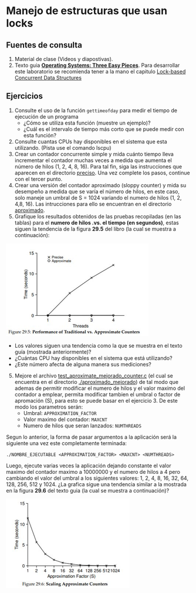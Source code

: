 # Manejo de estructuras que usan locks #

## Fuentes de consulta ##
1. Material de clase (Videos y diapostivas).
2. Texto guia [**Operating Systems: Three Easy Pieces**](http://pages.cs.wisc.edu/~remzi/OSTEP/). Para desarrollar este laboratorio se recomienda tener a la mano el capitulo [Lock-based Concurrent Data Structures](http://pages.cs.wisc.edu/~remzi/OSTEP/threads-locks-usage.pdf)

## Ejercicios ##

1. Consulte el uso de la función ```gettimeofday``` para medir el tiempo de ejecución de un programa
   * ¿Cómo se utiliza esta función (muestre un ejemplo)? 
   * ¿Cuál es el intervalo de tiempo más corto que se puede medir con esta función?
2. Consulte cuantas CPUs hay disponibles en el sistema que esta utilizando. (Pista use el comando lscpu)
2. Crear un contador concurrente simple y mida cuánto tiempo lleva incrementar el contador muchas veces a medida que aumenta el número de hilos (1, 2, 4, 8, 16). Para tal fin, siga las instrucciones que aparecen en el directorio  [preciso](./preciso). Una vez complete los pasos, continue con el tercer punto.
3. Crear una versión del contador aproximado (sloppy counter) y mida su desempeño a medida que se varía el número de hilos, en este caso, solo maneje un umbral de S = 1024 variando el numero  de hilos (1, 2, 4,8, 16). Las intrucciones para ello se encuentran en el directorio [aproximado](./aproximado).
4. Grafique los resultados obtenidos de las pruebas recopiladas (en las tablas) para el **numero de hilos .vs. el tiempo (en segundos)**, estas siguen la tendencia de la figura **29.5** del libro (la cual se muestra a continuación):

![fig_performance](fig_performance.jpg)

   * Los valores siguen una tendencia como la que se muestra en el texto guía (mostrada anteriormente)?
   * ¿Cuántas CPU hay disponibles en el sistema que está utilizando?  
   * ¿Este número afecta de alguna manera sus mediciones?

5. Mejore el archivo [test_aproximate_mejorado_counter.c](./aproximado_mejorado/test_aproximate_mejorado_counter.c) (el cual se encuentra en el directorio [./aproximado_mejorado](./aproximado_mejorado)) de tal modo que ademas de permitir modificar el numero de hilos y el valor maximo del contador a emplear, permita modificar tambien el umbral o factor de apromación (S), para esto se puede basar en el ejercicio 3. De este modo los parametros serán:
   * Umbral: ```APPROXIMATION_FACTOR```
   * Valor maximo del contador: ```MAXCNT```
   * Numero de hilos que seran lanzados: ```NUMTHREADS```
   
Segun lo anterior, la forma de pasar argumentos a la aplicación será la siguiente una vez este completamente terminada:  

```
./NOMBRE_EJECUTABLE <APPROXIMATION_FACTOR> <MAXCNT> <NUMTHREADS>
```

Luego, ejecute varias veces la aplicación dejando constante el valor maximo del contador maximo a 10000000 y el numero de hilos a 4 pero cambiando el valor del umbral a los siguientes valores: 1, 2, 4, 8, 16, 32, 64, 128, 256, 512 y 1024. ¿La grafica sigue una tendencia similar a la mostrada en la figura **29.6** del texto guia (la cual se muestra a continuación)?

![fig_S](fig_S.jpg)
